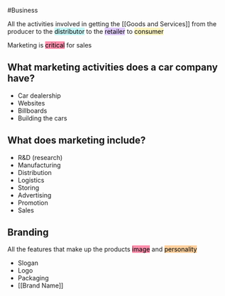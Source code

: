 #Business 

All the activities involved in getting the [[Goods and Services]] from the producer to the <mark style="background: #ABF7F7A6;">distributor</mark> to the <mark style="background: #D2B3FFA6;">retailer</mark> to <mark style="background: #FFF3A3A6;">consumer</mark>

Marketing is <mark style="background: #FF5582A6;">critical</mark> for sales
## What marketing activities does a car company have?
- Car dealership
- Websites
- Billboards
- Building the cars

## What does marketing include?
- R&D (research)
- Manufacturing
- Distribution
- Logistics
- Storing
- Advertising
- Promotion
- Sales
## Branding
All the features that make up the products <mark style="background: #FF5582A6;">image</mark> and <mark style="background: #FFB86CA6;">personality</mark>
- Slogan
- Logo
- Packaging
- [[Brand Name]]

